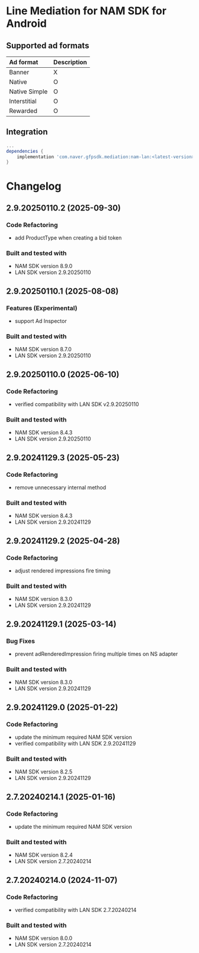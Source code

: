 # Line Mediation for NAM SDK for Android

## Supported ad formats

| Ad format     | Description |
|:--------------|:------------|
| Banner        | X           |
| Native        | O           |
| Native Simple | O           |
| Interstitial  | O           |
| Rewarded      | O           |

## Integration

```gradle
...
dependencies {
    implementation 'com.naver.gfpsdk.mediation:nam-lan:<latest-version>'  
}
```

# Changelog
## 2.9.20250110.2 (2025-09-30)
### Code Refactoring
* add ProductType when creating a bid token

### Built and tested with
- NAM SDK version 8.9.0
- LAN SDK version 2.9.20250110

## 2.9.20250110.1 (2025-08-08)

### Features (Experimental)
* support Ad Inspector

### Built and tested with
- NAM SDK version 8.7.0
- LAN SDK version 2.9.20250110

## 2.9.20250110.0 (2025-06-10)


### Code Refactoring

* verified compatibility with LAN SDK v2.9.20250110

### Built and tested with
- NAM SDK version 8.4.3
- LAN SDK version 2.9.20250110

## 2.9.20241129.3 (2025-05-23)
### Code Refactoring
* remove unnecessary internal method

### Built and tested with
- NAM SDK version 8.4.3
- LAN SDK version 2.9.20241129

## 2.9.20241129.2 (2025-04-28)


### Code Refactoring

* adjust rendered impressions fire timing

### Built and tested with
- NAM SDK version 8.3.0
- LAN SDK version 2.9.20241129

## 2.9.20241129.1 (2025-03-14)
### Bug Fixes
* prevent adRenderedImpression firing multiple times on NS adapter

### Built and tested with
- NAM SDK version 8.3.0
- LAN SDK version 2.9.20241129

## 2.9.20241129.0 (2025-01-22)
### Code Refactoring
* update the minimum required NAM SDK version
* verified compatibility with LAN SDK 2.9.20241129

### Built and tested with
- NAM SDK version 8.2.5
- LAN SDK version 2.9.20241129

## 2.7.20240214.1 (2025-01-16)
### Code Refactoring
* update the minimum required NAM SDK version

### Built and tested with
- NAM SDK version 8.2.4
- LAN SDK version 2.7.20240214

## 2.7.20240214.0 (2024-11-07)

### Code Refactoring

* verified compatibility with LAN SDK 2.7.20240214

### Built and tested with
- NAM SDK version 8.0.0
- LAN SDK version 2.7.20240214